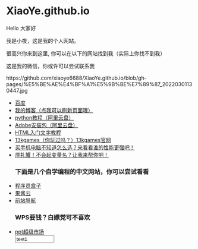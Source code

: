# XiaoYe.github.io
<p>Hello 大家好</p>
<p>我是小夜，这是我的个人网站。 </p>
<p>很高兴你来到这里, 你可以在以下的网站找到我（实际上你找不到我）</p>
<p>这是我的微信，你或许可以尝试联系我</p>
https://github.com/xiaoye6688/XiaoYe.github.io/blob/gh-pages/%E5%BE%AE%E4%BF%A1%E5%9B%BE%E7%89%87_20220301130447.jpg

<ul>
  <li> <a href="https://www.baidu.com/">百度</a> </li>
  <li> <a href="https://github.com/xiaoye6688/XiaoYe.github.io/blob/main/README.md">我的博客（点我可以刷新页面哦）</a> </li>
  <li> <a href="https://www.aliyundrive.com/s/Lzf4doc8rD5">python教程（阿里云盘）</a> </li>
  <li> <a href="https://www.aliyundrive.com/s/hRgyh8RJDvy">Adobe安装包（阿里云盘）</a> </li>
  <li> <a href="https://www.w3cschool.cn/html/html-xhtml.html">HTML入门文字教程</a> </li>
  <li> <a href="http://2012.js13kgames.com/">13kgames（你玩过吗？）</a><a href="https://js13kgames.com/">13kgames官网</a></li>
  <li> <a href="https://g.pconline.com.cn/x/diy/tiantitu/mcpu/?id=1142437">买手机电脑不知道怎么选？来看看谁的性能更强吧！</a> </li>
  <li> <a href="https://unbug.github.io/codelf/">厚礼蟹！不会起变量名？让我来帮你吧！</a> </li>
  <h3>下面是几个自学编程的中文网站，你可以尝试看看</h3>
  <li> <a href="https://www.coderutil.com/wap/home">程序员盒子</a> </li>
  <li> <a href="https://www.bcnav.cn/">果酱云</a> </li>
  <li> <a href="http://frontendjs.com/">前站导航</a> </li>
  <h3>WPS要钱？白嫖党可不喜欢</h3>
  <li> <a href="https://www.pptsupermarket.com/">ppt超级市场</a> </li>
  
  
  <!--
  <li> <a href=""></a> </li>
  -->
  <input type="text" size="10" maxlength="30" value="text1">
</ul>
